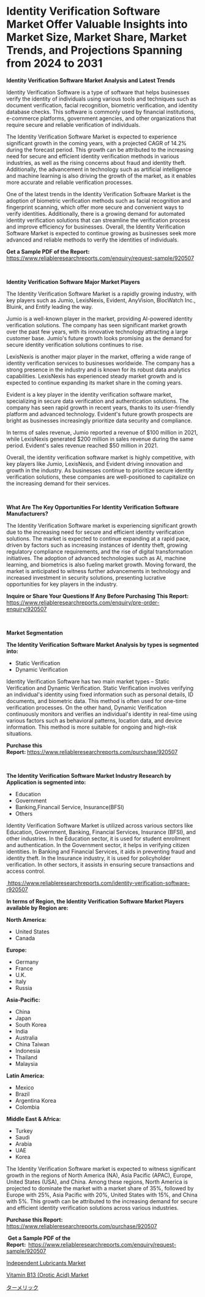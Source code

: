 <p><h1>Identity Verification Software Market Offer Valuable Insights into Market Size, Market Share, Market Trends, and Projections Spanning from 2024 to 2031</h1></p><p><strong>Identity Verification Software Market Analysis and Latest Trends</strong></p>
<p><p>Identity Verification Software is a type of software that helps businesses verify the identity of individuals using various tools and techniques such as document verification, facial recognition, biometric verification, and identity database checks. This software is commonly used by financial institutions, e-commerce platforms, government agencies, and other organizations that require secure and reliable verification of individuals.</p><p>The Identity Verification Software Market is expected to experience significant growth in the coming years, with a projected CAGR of 14.2% during the forecast period. This growth can be attributed to the increasing need for secure and efficient identity verification methods in various industries, as well as the rising concerns about fraud and identity theft. Additionally, the advancement in technology such as artificial intelligence and machine learning is also driving the growth of the market, as it enables more accurate and reliable verification processes.</p><p>One of the latest trends in the Identity Verification Software Market is the adoption of biometric verification methods such as facial recognition and fingerprint scanning, which offer more secure and convenient ways to verify identities. Additionally, there is a growing demand for automated identity verification solutions that can streamline the verification process and improve efficiency for businesses. Overall, the Identity Verification Software Market is expected to continue growing as businesses seek more advanced and reliable methods to verify the identities of individuals.</p></p>
<p><strong>Get a Sample PDF of the Report:&nbsp;</strong> <a href="https://www.reliableresearchreports.com/enquiry/request-sample/920507">https://www.reliableresearchreports.com/enquiry/request-sample/920507</a></p>
<p>&nbsp;</p>
<p><strong>Identity Verification Software Major Market Players</strong></p>
<p><p>The Identity Verification Software Market is a rapidly growing industry, with key players such as Jumio, LexisNexis, Evident, AnyVision, BlocWatch Inc., Bluink, and Entify leading the way. </p><p>Jumio is a well-known player in the market, providing AI-powered identity verification solutions. The company has seen significant market growth over the past few years, with its innovative technology attracting a large customer base. Jumio's future growth looks promising as the demand for secure identity verification solutions continues to rise.</p><p>LexisNexis is another major player in the market, offering a wide range of identity verification services to businesses worldwide. The company has a strong presence in the industry and is known for its robust data analytics capabilities. LexisNexis has experienced steady market growth and is expected to continue expanding its market share in the coming years.</p><p>Evident is a key player in the identity verification software market, specializing in secure data verification and authentication solutions. The company has seen rapid growth in recent years, thanks to its user-friendly platform and advanced technology. Evident's future growth prospects are bright as businesses increasingly prioritize data security and compliance.</p><p>In terms of sales revenue, Jumio reported a revenue of $100 million in 2021, while LexisNexis generated $200 million in sales revenue during the same period. Evident's sales revenue reached $50 million in 2021.</p><p>Overall, the identity verification software market is highly competitive, with key players like Jumio, LexisNexis, and Evident driving innovation and growth in the industry. As businesses continue to prioritize secure identity verification solutions, these companies are well-positioned to capitalize on the increasing demand for their services.</p></p>
<p>&nbsp;</p>
<p><strong>What Are The Key Opportunities For Identity Verification Software Manufacturers?</strong></p>
<p><p>The Identity Verification Software market is experiencing significant growth due to the increasing need for secure and efficient identity verification solutions. The market is expected to continue expanding at a rapid pace, driven by factors such as increasing instances of identity theft, growing regulatory compliance requirements, and the rise of digital transformation initiatives. The adoption of advanced technologies such as AI, machine learning, and biometrics is also fueling market growth. Moving forward, the market is anticipated to witness further advancements in technology and increased investment in security solutions, presenting lucrative opportunities for key players in the industry.</p></p>
<p><strong>Inquire or Share Your Questions If Any Before Purchasing This Report:</strong> <a href="https://www.reliableresearchreports.com/enquiry/pre-order-enquiry/920507">https://www.reliableresearchreports.com/enquiry/pre-order-enquiry/920507</a></p>
<p>&nbsp;</p>
<p><strong>Market Segmentation</strong></p>
<p><strong>The Identity Verification Software Market Analysis by types is segmented into:</strong></p>
<p><ul><li>Static Verification</li><li>Dynamic Verification</li></ul></p>
<p><p>Identity Verification Software has two main market types – Static Verification and Dynamic Verification. Static Verification involves verifying an individual's identity using fixed information such as personal details, ID documents, and biometric data. This method is often used for one-time verification processes. On the other hand, Dynamic Verification continuously monitors and verifies an individual's identity in real-time using various factors such as behavioral patterns, location data, and device information. This method is more suitable for ongoing and high-risk situations.</p></p>
<p><strong>Purchase this Report:&nbsp;</strong><a href="https://www.reliableresearchreports.com/purchase/920507">https://www.reliableresearchreports.com/purchase/920507</a></p>
<p>&nbsp;</p>
<p><strong>The Identity Verification Software Market Industry Research by Application is segmented into:</strong></p>
<p><ul><li>Education</li><li>Government</li><li>Banking,Financail Service, Insurance(BFSI)</li><li>Others</li></ul></p>
<p><p>Identity Verification Software Market is utilized across various sectors like Education, Government, Banking, Financial Services, Insurance (BFSI), and other industries. In the Education sector, it is used for student enrollment and authentication. In the Government sector, it helps in verifying citizen identities. In Banking and Financial Services, it aids in preventing fraud and identity theft. In the Insurance industry, it is used for policyholder verification. In other sectors, it assists in ensuring secure transactions and access control.</p></p>
<p><a href="https://www.reliableresearchreports.com/identity-verification-software-r920507">&nbsp;https://www.reliableresearchreports.com/identity-verification-software-r920507</a></p>
<p><strong>In terms of Region, the Identity Verification Software Market Players available by Region are:</strong></p>
<p>
    <p> <strong> North America: </strong>
        <ul>
            <li>United States</li>
            <li>Canada</li>
        </ul>
        </p> 
    <p> <strong> Europe: </strong>
        <ul>
            <li>Germany</li>
            <li>France</li>
            <li>U.K.</li>
            <li>Italy</li>
            <li>Russia</li>
        </ul>
        </p> 
    <p> <strong> Asia-Pacific: </strong>
        <ul>
            <li>China</li>
            <li>Japan</li>
            <li>South Korea</li>
            <li>India</li>
            <li>Australia</li>
            <li>China Taiwan</li>
            <li>Indonesia</li>
            <li>Thailand</li>
            <li>Malaysia</li>
        </ul>
        </p> 
    <p> <strong> Latin America: </strong>
        <ul>
            <li>Mexico</li>
            <li>Brazil</li>
            <li>Argentina Korea</li>
            <li>Colombia</li>
        </ul>
        </p> 
    <p> <strong> Middle East & Africa: </strong>
        <ul>
            <li>Turkey</li>
            <li>Saudi</li>
            <li>Arabia</li>
            <li>UAE</li>
            <li>Korea</li>
        </ul>
    </p>
    </p>
<p><p>The Identity Verification Software market is expected to witness significant growth in the regions of North America (NA), Asia Pacific (APAC), Europe, United States (USA), and China. Among these regions, North America is projected to dominate the market with a market share of 35%, followed by Europe with 25%, Asia Pacific with 20%, United States with 15%, and China with 5%. This growth can be attributed to the increasing demand for secure and efficient identity verification solutions across various industries.</p></p>
<p><strong>Purchase this Report: </strong><a href="https://www.reliableresearchreports.com/purchase/920507">https://www.reliableresearchreports.com/purchase/920507</a></p>
<p>&nbsp;<strong>Get a Sample PDF of the Report:&nbsp;&nbsp;</strong><a href="https://www.reliableresearchreports.com/enquiry/request-sample/920507">https://www.reliableresearchreports.com/enquiry/request-sample/920507</a></p>
<p><strong></strong></p>
<p><p><a href="https://issuu.com/reportprime-2/docs/independent-lubricants-market-size-2030.pptx">Independent Lubricants Market</a></p><p><a href="https://automatic-knee-4c7.notion.site/Vitamin-B13-Orotic-Acid-Market-Trends-and-Market-Analysis-forecasted-for-period-2024-2031-cd4e22d851204a69b1ec4c50e7f7739c">Vitamin B13 (Orotic Acid) Market</a></p><p><a href="https://github.com/deonnorth8/Market-Research-Report-List-1/blob/main/503987752604.md">ターメリック</a></p></p>